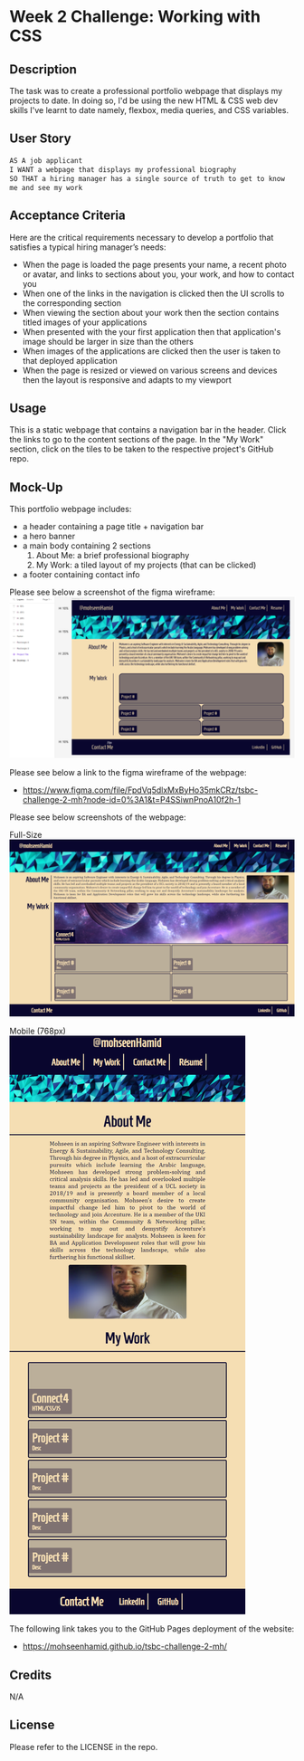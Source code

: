 # Week 2 Challenge: Working with CSS

## Description

The task was to create a professional portfolio webpage that displays my projects to date. In doing so, I'd be using the new HTML & CSS web dev skills I've learnt to date namely, flexbox, media queries, and CSS variables.

## User Story

```
AS A job applicant
I WANT a webpage that displays my professional biography
SO THAT a hiring manager has a single source of truth to get to know me and see my work
```

## Acceptance Criteria

Here are the critical requirements necessary to develop a portfolio that satisfies a typical hiring manager’s needs:

- When the page is loaded the page presents your name, a recent photo or avatar, and links to sections about you, your work, and how to contact you
- When one of the links in the navigation is clicked then the UI scrolls to the corresponding section
- When viewing the section about your work then the section contains titled images of your applications
- When presented with the your first application then that application's image should be larger in size than the others
- When images of the applications are clicked then the user is taken to that deployed application
- When the page is resized or viewed on various screens and devices then the layout is responsive and adapts to my viewport

## Usage

This is a static webpage that contains a navigation bar in the header. Click the links to go to the content sections of the page. In the "My Work" section, click on the tiles to be taken to the respective project's GitHub repo.

## Mock-Up

This portfolio webpage includes:

- a header containing a page title + navigation bar
- a hero banner
- a main body containing 2 sections
  1. About Me: a brief professional biography
  2. My Work: a tiled layout of my projects (that can be clicked)
- a footer containing contact info

Please see below a screenshot of the figma wireframe:
![figma wireframe](./images/wireframe.png)

Please see below a link to the figma wireframe of the webpage:

- https://www.figma.com/file/FpdVq5dlxMxByHo35mkCRz/tsbc-challenge-2-mh?node-id=0%3A1&t=P4SSiwnPnoA10f2h-1

Please see below screenshots of the webpage:

Full-Size
![portfolio full-size webpage screenshot](./images/portfolio-screenshot.png)

Mobile (768px)
![portfolio mobile webpage screenshot](./images/portfolio-screenshot-mobile.png)

The following link takes you to the GitHub Pages deployment of the website:

- https://mohseenhamid.github.io/tsbc-challenge-2-mh/

## Credits

N/A

## License

Please refer to the LICENSE in the repo.
